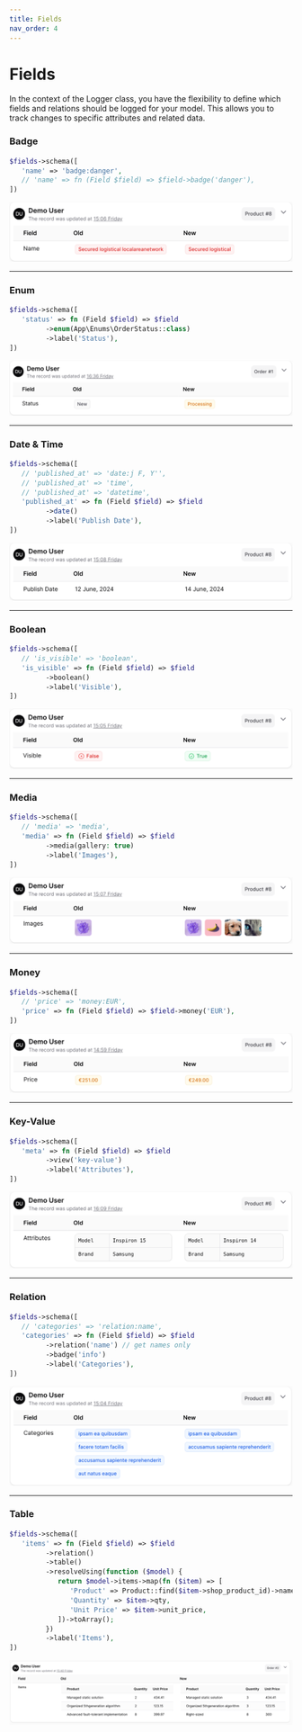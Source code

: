 ```yaml
---
title: Fields
nav_order: 4
---
```


# Fields

In the context of the Logger class, you have the flexibility to define which fields and relations should be logged for your model. This allows you to track changes to specific attributes and related data.


### Badge

```php
$fields->schema([
   'name' => 'badge:danger',
   // 'name' => fn (Field $field) => $field->badge('danger'),
])
```

![Screenshot](./assets/images/badge-screenshot.png)

____

### Enum

```php
$fields->schema([
   'status' => fn (Field $field) => $field
         ->enum(App\Enums\OrderStatus::class)
         ->label('Status'),
])
```

![Screenshot](./assets/images/enum-screenshot.png)

____

### Date & Time

```php
$fields->schema([
   // 'published_at' => 'date:j F, Y'',
   // 'published_at' => 'time',
   // 'published_at' => 'datetime',
   'published_at' => fn (Field $field) => $field
         ->date()
         ->label('Publish Date'),
])
```

![Screenshot](./assets/images/datetime-screenshot.png)

____

### Boolean

```php
$fields->schema([
   // 'is_visible' => 'boolean',
   'is_visible' => fn (Field $field) => $field
         ->boolean()
         ->label('Visible'),
])
```

![Screenshot](./assets/images/boolean-screenshot.png)

____

### Media

```php
$fields->schema([
   // 'media' => 'media',
   'media' => fn (Field $field) => $field
         ->media(gallery: true)
         ->label('Images'),
])
```

![Screenshot](./assets/images/media-screenshot.png)

____

### Money

```php
$fields->schema([
   // 'price' => 'money:EUR',
   'price' => fn (Field $field) => $field->money('EUR'),
])
```

![Screenshot](./assets/images/money-screenshot.png)

____

### Key-Value

```php
$fields->schema([
   'meta' => fn (Field $field) => $field
         ->view('key-value')
         ->label('Attributes'),
])
```

![Screenshot](./assets/images/key-value-screenshot.png)

____

### Relation

```php
$fields->schema([
   // 'categories' => 'relation:name',
   'categories' => fn (Field $field) => $field
         ->relation('name') // get names only
         ->badge('info')
         ->label('Categories'),
])
```

![Screenshot](./assets/images/relation-screenshot.png)

____

### Table

```php
$fields->schema([
   'items' => fn (Field $field) => $field
         ->relation()
         ->table()
         ->resolveUsing(function ($model) {
            return $model->items->map(fn ($item) => [
               'Product' => Product::find($item->shop_product_id)->name,
               'Quantity' => $item->qty,
               'Unit Price' => $item->unit_price,
            ])->toArray();
         })
         ->label('Items'),
])
```

![Screenshot](./assets/images/table-screenshot.png)
